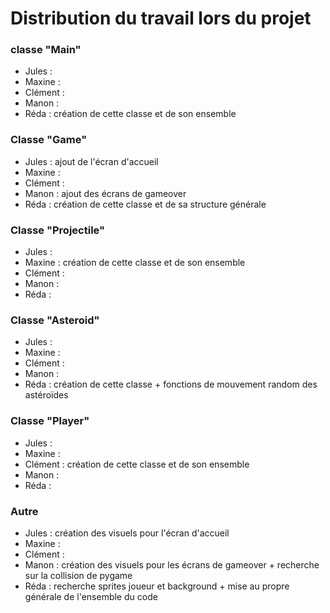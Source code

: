 # Distribution du travail lors du projet

### classe "Main"

- Jules : 
- Maxine : 
- Clément : 
- Manon : 
- Réda : création de cette classe et de son ensemble

### Classe "Game"

- Jules : ajout de l'écran d'accueil
- Maxine : 
- Clément :
- Manon : ajout des écrans de gameover
- Réda : création de cette classe et de sa structure générale

### Classe "Projectile"

- Jules :
- Maxine : création de cette classe et de son ensemble
- Clément :
- Manon :
- Réda :

### Classe "Asteroid"

- Jules :
- Maxine : 
- Clément :
- Manon :
- Réda : création de cette classe + fonctions de mouvement random des astéroïdes 

### Classe "Player"

- Jules :
- Maxine : 
- Clément : création de cette classe et de son ensemble
- Manon :
- Réda : 

### Autre

- Jules : création des visuels pour l'écran d'accueil
- Maxine : 
- Clément :
- Manon : création des visuels pour les écrans de gameover + recherche sur la collision de pygame
- Réda : recherche sprites joueur et background + mise au propre générale de l'ensemble du code
